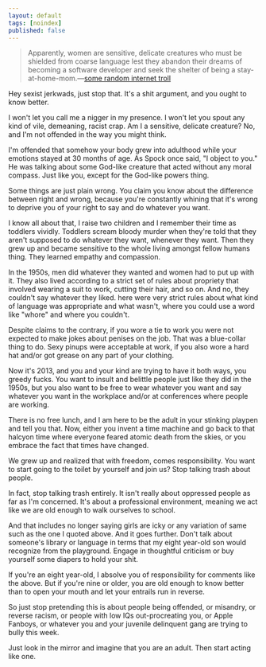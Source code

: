 ```yaml
---
layout: default
tags: [noindex]
published: false
---
```


> Apparently, women are sensitive, delicate creatures who must be shielded from coarse language lest they abandon their dreams of becoming a software developer and seek the shelter of being a stay-at-home-mom.—[some random internet troll](http://www.globalnerdy.com/2013/04/02/programmers-being-dicks-and-other-related-tales/#comments)

Hey sexist jerkwads, just stop that. It's a shit argument, and you ought to know better.

I won't let you call me a nigger in my presence. I won't let you spout any kind of vile, demeaning, racist crap. Am I a sensitive, delicate creature? No, and I'm not offended in the way you might think.

I'm offended that somehow your body grew into adulthood while your emotions stayed at 30 months of age. As Spock once said, "I object to you." He was talking about some God-like creature that acted without any moral compass. Just like you, except for the God-like powers thing.

Some things are just plain wrong. You claim you know about the difference between right and wrong, because you're constantly whining that it's wrong to deprive you of your right to say and do whatever you want.

I know all about that, I raise two children and I remember their time as toddlers vividly. Toddlers scream bloody murder when they're told that they aren't supposed to do whatever they want, whenever they want. Then they grew up and became sensitive to the whole living amongst fellow humans thing. They learned empathy and compassion.

In the 1950s, men did whatever they wanted and women had to put up with it. They also lived according to a strict set of rules about propriety that involved wearing a suit to work, cutting their hair, and so on. And no, they couldn't say whatever they liked. here were very strict rules about what kind of language was appropriate and what wasn't, where you could use a word like "whore" and where you couldn't.

Despite claims to the contrary, if you wore a tie to work you were not expected to make jokes about penises on the job. That was a blue-collar thing to do. Sexy pinups were acceptable at work, if you also wore a hard hat and/or got grease on any part of your clothing.

Now it's 2013, and you and your kind are trying to have it both ways, you greedy fucks. You want to insult and belittle people just like they did in the 1950s, but you also want to be free to wear whatever you want and say whatever you want in the workplace and/or at conferences where people are working.

There is no free lunch, and I am here to be the adult in your stinking playpen and tell you that. Now, either you invent a time machine and go back to that halcyon time where everyone feared atomic death from the skies, or you embrace the fact that times have changed.

We grew up and realized that with freedom, comes responsibility. You want to start going to the toilet by yourself and join us? Stop talking trash about people.

In fact, stop talking trash entirely. It isn't really about oppressed people as far as I'm concerned. It's about a professional environment, meaning we act like we are old enough to walk ourselves to school.

And that includes no longer saying girls are icky or any variation of same such as the one I quoted above. And it goes further. Don't talk about someone's library or language in terms that my eight year-old son would recognize from the playground. Engage in thoughtful criticism or buy yourself some diapers to hold your shit.

If you're an eight year-old, I absolve you of responsibility for comments like the above. But if you're nine or older, you are old enough to know better than to open your mouth and let your entrails run in reverse.

So just stop pretending this is about people being offended, or misandry, or reverse racism, or people with low IQs out-procreating you, or Apple Fanboys, or whatever you and your juvenile delinquent gang are trying to bully this week.

Just look in the mirror and imagine that you are an adult. Then start acting like one.
